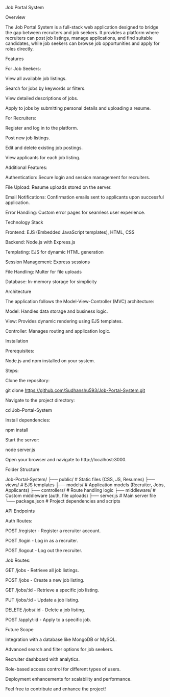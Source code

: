 Job Portal System

Overview

The Job Portal System is a full-stack web application designed to bridge the gap between recruiters and job seekers. It provides a platform where recruiters can post job listings, manage applications, and find suitable candidates, while job seekers can browse job opportunities and apply for roles directly.

Features

For Job Seekers:

View all available job listings.

Search for jobs by keywords or filters.

View detailed descriptions of jobs.

Apply to jobs by submitting personal details and uploading a resume.

For Recruiters:

Register and log in to the platform.

Post new job listings.

Edit and delete existing job postings.

View applicants for each job listing.

Additional Features:

Authentication: Secure login and session management for recruiters.

File Upload: Resume uploads stored on the server.

Email Notifications: Confirmation emails sent to applicants upon successful application.

Error Handling: Custom error pages for seamless user experience.

Technology Stack

Frontend: EJS (Embedded JavaScript templates), HTML, CSS

Backend: Node.js with Express.js

Templating: EJS for dynamic HTML generation

Session Management: Express sessions

File Handling: Multer for file uploads

Database: In-memory storage for simplicity

Architecture

The application follows the Model-View-Controller (MVC) architecture:

Model: Handles data storage and business logic.

View: Provides dynamic rendering using EJS templates.

Controller: Manages routing and application logic.



Installation

Prerequisites:

Node.js and npm installed on your system.

Steps:

Clone the repository:

git clone https://github.com/Sudhanshu593/Job-Portal-System.git

Navigate to the project directory:

cd Job-Portal-System

Install dependencies:

npm install

Start the server:

node server.js

Open your browser and navigate to http://localhost:3000.


Folder Structure

Job-Portal-System/
├── public/                # Static files (CSS, JS, Resumes)
├── views/                 # EJS templates
├── models/                # Application models (Recruiter, Jobs, Applicants)
├── controllers/           # Route handling logic
├── middleware/            # Custom middleware (auth, file uploads)
├── server.js              # Main server file
└── package.json           # Project dependencies and scripts

API Endpoints

Auth Routes:

POST /register - Register a recruiter account.

POST /login - Log in as a recruiter.

POST /logout - Log out the recruiter.

Job Routes:

GET /jobs - Retrieve all job listings.

POST /jobs - Create a new job listing.

GET /jobs/:id - Retrieve a specific job listing.

PUT /jobs/:id - Update a job listing.

DELETE /jobs/:id - Delete a job listing.

POST /apply/:id - Apply to a specific job.

Future Scope

Integration with a database like MongoDB or MySQL.

Advanced search and filter options for job seekers.

Recruiter dashboard with analytics.

Role-based access control for different types of users.

Deployment enhancements for scalability and performance.


Feel free to contribute and enhance the project!
